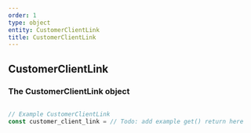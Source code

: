 ```yaml
---
order: 1
type: object
entity: CustomerClientLink
title: CustomerClientLink
---
```


## CustomerClientLink

### The CustomerClientLink object

```javascript

// Example CustomerClientLink
const customer_client_link = // Todo: add example get() return here

```

